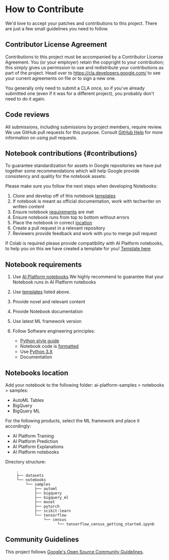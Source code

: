 # How to Contribute

We'd love to accept your patches and contributions to this project. There are
just a few small guidelines you need to follow.

## Contributor License Agreement

Contributions to this project must be accompanied by a Contributor License
Agreement. You (or your employer) retain the copyright to your contribution;
this simply gives us permission to use and redistribute your contributions as
part of the project. Head over to <https://cla.developers.google.com/> to see
your current agreements on file or to sign a new one.

You generally only need to submit a CLA once, so if you've already submitted one
(even if it was for a different project), you probably don't need to do it
again.

## Code reviews

All submissions, including submissions by project members, require review. We
use GitHub pull requests for this purpose. Consult
[GitHub Help](https://help.github.com/articles/about-pull-requests/) for more
information on using pull requests.

## Notebook contributions {#contributions}

To guarantee standardization for assets in Google repositories we have
put together some recommendations which will help Google provide
consistency and quality for the notebook assets:

Please make sure you follow the next steps when developing Notebooks:

   1. Clone and develop off of this notebook [templates](notebooks/templates)
   2. If notebook is meant as official documentation, work with techwriter on written content 
   3. Ensure notebook [requirements](#Notebook-requirements) are met
   4. Ensure notebook runs from top to bottom without errors
   5. Place the notebook in correct [location](#Notebooks-location)
   6. Create a pull request in a relevant repository
   7. Reviewers provide feedback and work with you to merge pull request

 
   If Colab is required please provide compatibility with AI Platform
   notebooks, to help you on this we have created a template for you!
   [Template here](notebooks/templates/ai_platform_notebooks_template_hybrid.ipynb)
   
   ## Notebook requirements
   1. Use [AI Platform notebooks](https://cloud.google.com/ai-platform-notebooks/)
   We highly recommend to guarantee that your Notebook runs in AI Platform notebooks
   
   2. Use [templates](notebooks/templates) listed above. 
   3. Provide novel and relevant content 
   4. Provide Notebook documentation
   5. Use latest ML framework version
   6. Follow Software engineering principles:
      - [Python style guide](https://github.com/google/styleguide/blob/gh-pages/pyguide.md)
      - Notebook code is [formatted](https://jupyter-contrib-nbextensions.readthedocs.io/en/latest/nbextensions/code_prettify/README_autopep8.html)
      - Use [Python 3.X](https://www.python.org/download/releases/3.0/)
      - Documentation      
      
   ## Notebooks location
   
   Add your notebook to the following folder: ai-platform-samples > notebooks > samples:
   
   - AutoML Tables
   - BigQuery
   - BigQuery ML
   
   For the following products, select the ML framework and place it accordingly:
   
   - AI Platform Training
   - AI Platform Prediction
   - AI Platform Explanations
   - AI Platform notebooks
   
   Directory structure:

         
         .
         ├── datasets
         └── notebooks
             └── samples
                 ├── automl
                 ├── bigquery
                 ├── bigquery_ml
                 ├── mxnet
                 ├── pytorch
                 ├── scikit-learn
                 └── tensorflow
                     └── census
                           └── tensorflow_census_getting_started.ipynb
         


## Community Guidelines

This project follows [Google's Open Source Community
Guidelines](https://opensource.google.com/conduct/).
